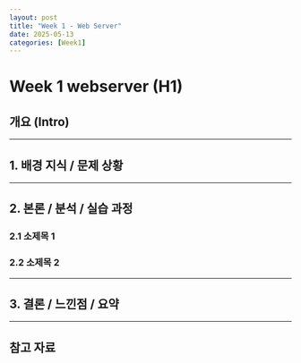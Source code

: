 ```yaml
---
layout: post
title: "Week 1 - Web Server"
date: 2025-05-13
categories: [Week1]
---
```







# Week 1 webserver (H1)

## 개요 (Intro)

<!-- 여기에 간단한 소개나 요약 내용을 적는 섹션 -->

---

## 1. 배경 지식 / 문제 상황

<!-- 주제를 선택한 이유, 문제 발생 배경 등을 정리 -->

---

## 2. 본론 / 분석 / 실습 과정

<!-- 핵심 설명, 코드 예시, 실습 결과, 분석 등 포함 -->

### 2.1 소제목 1

### 2.2 소제목 2

---

## 3. 결론 / 느낀점 / 요약

<!-- 배운 점, 개선할 점, 마무리 정리 -->

---

## 참고 자료
